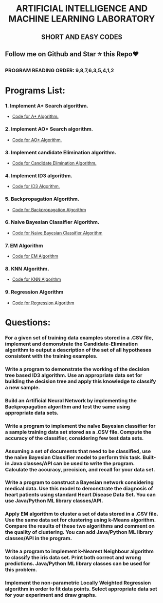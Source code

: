 # <p align="center">ARTIFICIAL INTELLIGENCE AND MACHINE LEARNING LABORATORY</p>
## <p align="center">SHORT AND EASY CODES</p>
## Follow me on Github and Star ⭐ this Repo♥
### PROGRAM READING ORDER: 9,8,7,6,3,5,4,1,2

# Programs List:
### 1. Implement A* Search algorithm.
<!-- BLOG-POST-LIST:START -->
- [Code for A* Algorithm.](https://github.com/elvind007/VTU_AIML_LAB/blob/main/1.%20A-star.ipynb)


### 2. Implement AO* Search algorithm.
<!-- BLOG-POST-LIST:START -->
- [Code for AO* Algorithm.](https://github.com/elvind007/VTU_AIML_LAB/blob/main/2.%20S-AO-star.ipynb)


### 3. Implement candidate Elimination algorithm.
<!-- BLOG-POST-LIST:START -->
- [Code for Candidate Elimination Algorithm.](https://github.com/elvind007/VTU_AIML_LAB/blob/main/3.%20Candidate-Elimination.ipynb)


### 4. Implement ID3 algorithm.
<!-- BLOG-POST-LIST:START -->
- [Code for ID3 Algorithm.](https://github.com/elvind007/VTU_AIML_LAB/blob/main/4.%20ID3.ipynb)


### 5. Backpropagation Algorithm.
<!-- BLOG-POST-LIST:START -->
- [Code for Backpropagation Algorithm](https://github.com/elvind007/VTU_AIML_LAB/blob/main/5.%20BackPropagation.ipynb)


### 6. Naive Bayesian Classifier Algorithm.
<!-- BLOG-POST-LIST:START -->
- [Code for Naive Bayesian Classifier Algorithm](https://github.com/elvind007/VTU_AIML_LAB/blob/main/6.%20A-NaiveBayes.ipynb)

### 7. EM Algorithm
- [Code for EM Algorithm](https://github.com/elvind007/VTU_AIML_LAB/blob/main/7.%20S-EM-Kmeans.ipynb)

### 8. KNN Algorithm.
- [Code for KNN Algorithm](https://github.com/elvind007/VTU_AIML_LAB/blob/main/8.%20S-KNN.ipynb)

### 9. Regression Algorithm
- [Code for Regression Algorithm](https://github.com/elvind007/VTU_AIML_LAB/blob/main/9.%20S-LinearRegression.ipynb)


# Questions:

### For a given set of training data examples stored in a .CSV file, implement and demonstrate the Candidate-Elimination algorithm to output a description of the set of all hypotheses consistent with the training examples.

### Write a program to demonstrate the working of the decision tree based ID3 algorithm. Use an appropriate data set for building the decision tree and apply this knowledge to classify a new sample.

### Build an Artificial Neural Network by implementing the Backpropagation algorithm and test the same using appropriate data sets.

### Write a program to implement the naïve Bayesian classifier for a sample training data set stored as a .CSV file. Compute the accuracy of the classifier, considering few test data sets.

### Assuming a set of documents that need to be classified, use the naïve Bayesian Classifier model to perform this task. Built-in Java classes/API can be used to write the program. Calculate the accuracy, precision, and recall for your data set.

### Write a program to construct a Bayesian network considering medical data. Use this model to demonstrate the diagnosis of heart patients using standard Heart Disease Data Set. You can use Java/Python ML library classes/API.

### Apply EM algorithm to cluster a set of data stored in a .CSV file. Use the same data set for clustering using k-Means algorithm. Compare the results of these two algorithms and comment on the quality of clustering. You can add Java/Python ML library classes/API in the program.

### Write a program to implement k-Nearest Neighbour algorithm to classify the iris data set. Print both correct and wrong predictions. Java/Python ML library classes can be used for this problem.

### Implement the non-parametric Locally Weighted Regression algorithm in order to fit data points. Select appropriate data set for your experiment and draw graphs.
